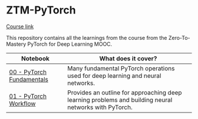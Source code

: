 # ZTM-PyTorch

[Course link](https://zerotomastery.io/courses/learn-pytorch/)

This repository contains all the learnings from the course from the Zero-To-Mastery PyTorch for Deep Learning MOOC.  


| **Notebook** | **What does it cover?** |
| ----- | ----- |
| [00 - PyTorch Fundamentals](https://github.com/kailas711/ZTM-PyTorch/blob/main/00.%20Fundementals.ipynb) | Many fundamental PyTorch operations used for deep learning and neural networks. | 
| [01 - PyTorch Workflow](https://github.com/kailas711/ZTM-PyTorch/blob/main/01.%20PyTorch%20Workflow%20Fundamentals.ipynb) | Provides an outline for approaching deep learning problems and building neural networks with PyTorch. | 

